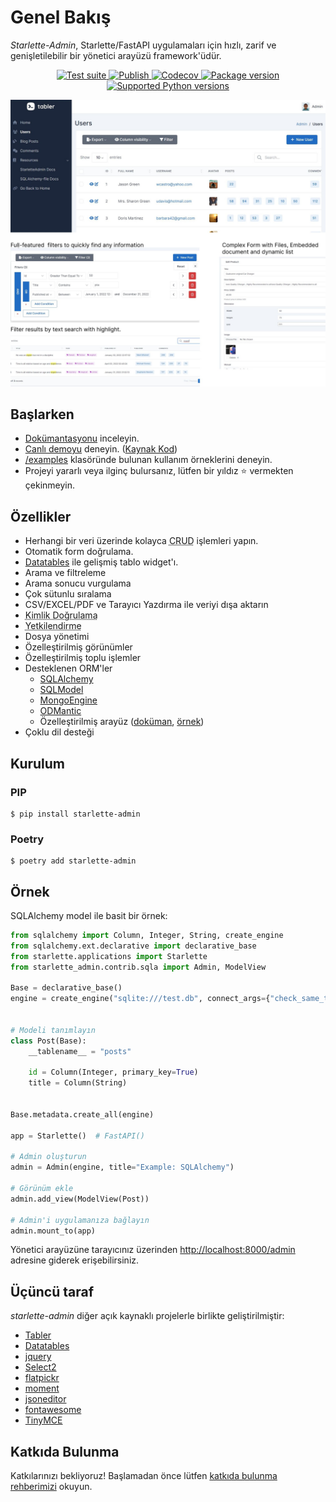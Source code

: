 # Genel Bakış

*Starlette-Admin*, Starlette/FastAPI uygulamaları için hızlı, zarif ve genişletilebilir bir yönetici arayüzü framework'üdür.

<p align="center">
<a href="https://github.com/jowilf/starlette-admin/actions/workflows/test.yml">
    <img src="https://github.com/jowilf/starlette-admin/actions/workflows/test.yml/badge.svg" alt="Test suite">
</a>
<a href="https://github.com/jowilf/starlette-admin/actions">
    <img src="https://github.com/jowilf/starlette-admin/actions/workflows/publish.yml/badge.svg" alt="Publish">
</a>
<a href="https://codecov.io/gh/jowilf/starlette-admin">
    <img src="https://codecov.io/gh/jowilf/starlette-admin/branch/main/graph/badge.svg" alt="Codecov">
</a>
<a href="https://pypi.org/project/starlette-admin/">
    <img src="https://badge.fury.io/py/starlette-admin.svg" alt="Package version">
</a>
<a href="https://pypi.org/project/starlette-admin/">
    <img src="https://img.shields.io/pypi/pyversions/starlette-admin?color=2334D058" alt="Supported Python versions">
</a>
</p>

![Preview image](./images/preview.jpg)

## Başlarken

* [Dokümantasyonu](https://jowilf.github.io/starlette-admin) inceleyin.
* [Canlı demoyu](https://starlette-admin-demo.jowilf.com/) deneyin. ([Kaynak Kod](https://github.com/jowilf/starlette-admin-demo))
* [/examples](https://github.com/jowilf/starlette-admin/tree/main/examples) klasöründe bulunan kullanım örneklerini deneyin.
* Projeyi yararlı veya ilginç bulursanız, lütfen bir yıldız ⭐️ vermekten çekinmeyin.

## Özellikler

- Herhangi bir veri üzerinde kolayca <abbr title="CRUD: Create (Oluşturma), Read (Görüntüleme), Update (Güncelleme), Delete (Silme)">CRUD</abbr> işlemleri yapın.
- Otomatik form doğrulama.
- [Datatables](https://datatables.net/) ile gelişmiş tablo widget'ı.
- Arama ve filtreleme
- Arama sonucu vurgulama
- Çok sütunlu sıralama
- CSV/EXCEL/PDF ve Tarayıcı Yazdırma ile veriyi dışa aktarın
- <abbr title="Authentication">Kimlik Doğrulama</abbr>
- <abbr title="Authorization">Yetkilendirme</abbr>
- Dosya yönetimi
- Özelleştirilmiş görünümler
- Özelleştirilmiş toplu işlemler
- Desteklenen ORM'ler
    * [SQLAlchemy](https://www.sqlalchemy.org/)
    * [SQLModel](https://sqlmodel.tiangolo.com/)
    * [MongoEngine](http://mongoengine.org/)
    * [ODMantic](https://github.com/art049/odmantic/)
    * Özelleştirilmiş arayüz ([doküman](https://jowilf.github.io/starlette-admin/advanced/base-model-view/), [örnek](https://github.com/jowilf/starlette-admin/tree/main/examples/custom-backend))
- Çoklu dil desteği

## Kurulum

### PIP

```shell
$ pip install starlette-admin
```

### Poetry

```shell
$ poetry add starlette-admin
```

## Örnek

SQLAlchemy model ile basit bir örnek:

```python
from sqlalchemy import Column, Integer, String, create_engine
from sqlalchemy.ext.declarative import declarative_base
from starlette.applications import Starlette
from starlette_admin.contrib.sqla import Admin, ModelView

Base = declarative_base()
engine = create_engine("sqlite:///test.db", connect_args={"check_same_thread": False})


# Modeli tanımlayın
class Post(Base):
    __tablename__ = "posts"

    id = Column(Integer, primary_key=True)
    title = Column(String)


Base.metadata.create_all(engine)

app = Starlette()  # FastAPI()

# Admin oluşturun
admin = Admin(engine, title="Example: SQLAlchemy")

# Görünüm ekle
admin.add_view(ModelView(Post))

# Admin'i uygulamanıza bağlayın
admin.mount_to(app)
```

Yönetici arayüzüne tarayıcınız üzerinden [http://localhost:8000/admin](http://localhost:8000/admin) adresine giderek erişebilirsiniz.

## Üçüncü taraf

*starlette-admin* diğer açık kaynaklı projelerle birlikte geliştirilmiştir:

- [Tabler](https://tabler.io/)
- [Datatables](https://datatables.net/)
- [jquery](https://jquery.com/)
- [Select2](https://select2.org/)
- [flatpickr](https://flatpickr.js.org/)
- [moment](http://momentjs.com/)
- [jsoneditor](https://github.com/josdejong/jsoneditor)
- [fontawesome](https://fontawesome.com/)
- [TinyMCE](https://www.tiny.cloud/)

## Katkıda Bulunma

Katkılarınızı bekliyoruz! Başlamadan önce lütfen [katkıda bulunma rehberimizi](https://github.com/jowilf/starlette-admin/blob/main/CONTRIBUTING.md) okuyun.
